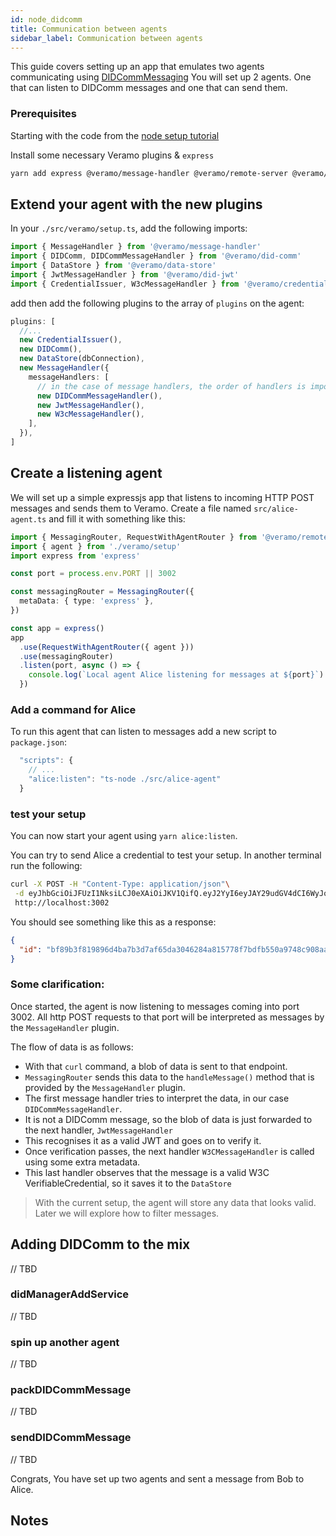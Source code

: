 ```yaml
---
id: node_didcomm
title: Communication between agents
sidebar_label: Communication between agents
---
```


This guide covers setting up an app that emulates two agents communicating
using [DIDCommMessaging](https://identity.foundation/didcomm-messaging/spec/)
You will set up 2 agents. One that can listen to DIDComm messages and one that can send them.

### Prerequisites

Starting with the code from the [node setup tutorial](./node_setup_identifiers.md)

Install some necessary Veramo plugins & `express`

```bash
yarn add express @veramo/message-handler @veramo/remote-server @veramo/did-jwt @veramo/did-comm @veramo/credential-w3c @veramo/data-store
```

## Extend your agent with the new plugins

In your `./src/veramo/setup.ts`, add the following imports:

```typescript
import { MessageHandler } from '@veramo/message-handler'
import { DIDComm, DIDCommMessageHandler } from '@veramo/did-comm'
import { DataStore } from '@veramo/data-store'
import { JwtMessageHandler } from '@veramo/did-jwt'
import { CredentialIssuer, W3cMessageHandler } from '@veramo/credential-w3c'
```

add then add the following plugins to the array of `plugins` on the agent:

```typescript
plugins: [
  //...
  new CredentialIssuer(),
  new DIDComm(),
  new DataStore(dbConnection),
  new MessageHandler({
    messageHandlers: [
      // in the case of message handlers, the order of handlers is important
      new DIDCommMessageHandler(),
      new JwtMessageHandler(),
      new W3cMessageHandler(),
    ],
  }),
]
```

## Create a listening agent

We will set up a simple expressjs app that listens to incoming HTTP POST messages and sends them to Veramo. Create a
file named `src/alice-agent.ts` and fill it with something like this:

```typescript
import { MessagingRouter, RequestWithAgentRouter } from '@veramo/remote-server'
import { agent } from './veramo/setup'
import express from 'express'

const port = process.env.PORT || 3002

const messagingRouter = MessagingRouter({
  metaData: { type: 'express' },
})

const app = express()
app
  .use(RequestWithAgentRouter({ agent }))
  .use(messagingRouter)
  .listen(port, async () => {
    console.log(`Local agent Alice listening for messages at ${port}`)
  })
```

### Add a command for Alice

To run this agent that can listen to messages add a new script to `package.json`:

```ts
  "scripts": {
    // ...
    "alice:listen": "ts-node ./src/alice-agent"
  }
```

### test your setup

You can now start your agent using `yarn alice:listen`.

You can try to send Alice a credential to test your setup. In another terminal run the following:

```bash
curl -X POST -H "Content-Type: application/json"\
 -d eyJhbGciOiJFUzI1NksiLCJ0eXAiOiJKV1QifQ.eyJ2YyI6eyJAY29udGV4dCI6WyJodHRwczovL3d3dy53My5vcmcvMjAxOC9jcmVkZW50aWFscy92MSJdLCJ0eXBlIjpbIlZlcmlmaWFibGVDcmVkZW50aWFsIiwiRXhhbXBsZSJdLCJjcmVkZW50aWFsU3ViamVjdCI6eyJoZWxsbyI6IndvcmxkIn19LCJzdWIiOiJodHRwczovL2V4YW1wbGUuY29tIiwibmJmIjoxNjM2Mzg0NTEyLCJpc3MiOiJkaWQ6ZXRocjpyaW5rZWJ5OjB4MDM0ODg4YTdiODhjMmJhZWMyMzkyM2E1OTk4ZTFjN2UwMTc5OTQwMGZjZjM0MjI0MzEzNDA2MDMwY2EzMzkyOTIwIn0.qWpFDpfl6Ml3CLiKIpS0hW3wJ4oW5b2mNXcVikuPhfLfwtzzHmI4tjFYxVXyrBYO_PtmY9B0D4P-f89wmgCsPQ\
 http://localhost:3002
```

You should see something like this as a response:

```json
{
  "id": "bf89b3f819896d4ba7b3d7af65da3046284a815778f7bdfb550a9748c908aad060f03f01f64d5d41b1a4d381c5c3f792c584fc852dc8a91c8d4fdc9b8ac84bee"
}
```

### Some clarification:

Once started, the agent is now listening to messages coming into port 3002. All http POST requests to that port will be
interpreted as messages by the `MessageHandler` plugin.

The flow of data is as follows:

- With that `curl` command, a blob of data is sent to that endpoint.
- `MessagingRouter` sends this data to the `handleMessage()` method that is provided by the `MessageHandler` plugin.
- The first message handler tries to interpret the data, in our case `DIDCommMessageHandler`.
- It is not a DIDComm message, so the blob of data is just forwarded to the next handler, `JwtMessageHandler`
- This recognises it as a valid JWT and goes on to verify it.
- Once verification passes, the next handler `W3CMessageHandler` is called using some extra metadata.
- This last handler observes that the message is a valid W3C VerifiableCredential, so it saves it to the `DataStore`

> With the current setup, the agent will store any data that looks valid. Later we will explore how to filter messages.

## Adding DIDComm to the mix

// TBD

### didManagerAddService

// TBD

### spin up another agent

// TBD

### packDIDCommMessage

// TBD

### sendDIDCommMessage

// TBD

Congrats, You have set up two agents and sent a message from Bob to Alice.

## Notes
